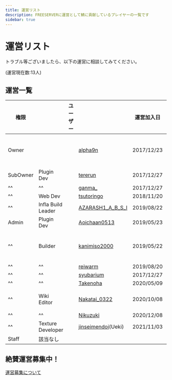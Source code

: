 ```yaml
---
title: 運営リスト
description: FREESERVERに運営として鯖に貢献しているプレイヤーの一覧です
sidebar: true
---
```


# 運営リスト

トラブル等ございましたら、以下の運営に相談してみてください。

(運営現在数:13人)

## 運営一覧

| 権限 |  | ユーザー |  | 運営加入日 | 備考 |
| - | - | - | - | - | - |
| Owner |  | <mc-avatar user="a1f8207cdbaa426d92a438c6d0f3c570" /> | [alpha9n](alphakun.html) | 2017/12/23 | サーバー代表者 |
| SubOwner | Plugin Dev | <mc-avatar user="81e123bc72964a59a7ee3aabdedf2d91" /> | [tererun](tererun.html) | 2017/12/27 | カエル |
| ^^ | ^^ | <mc-avatar user="182227c46dec4576b9bff38b9bf833ec" /> | [ganma\_](ganma_) | 2017/12/27 |  |
| ^^ | Web Dev | <mc-avatar user="d3ff5f70c4fb42b581e12497c177ef16" /> | [tsutoringo](tsutoringo) | 2018/11/20 |  |
| ^^ | Infla Build Leader | <mc-avatar user="ef629a8d1baf4549afd6cf7eb917d720" /> | [AZARASH1_A_B_S_I](AZARASH1_A_B_S_I) | 2019/08/22 |  |
| Admin | Plugin Dev | <mc-avatar user="e2b3476a8e034ee9a9c4e0bf61641c55" /> | [Aoichaan0513](Aoichaan0513) | 2019/05/23 |  |
| ^^ | Builder | <mc-avatar user="77f5566a44f8436c8237771c505fa9f2" /> | [kanimiso2000](kanimiso2000) | 2019/05/22 | くら寿司にいる |
| ^^ | ^^ | <mc-avatar user="0c12094a3d5341f091b34c1866d66151" /> | [reiwarm](reiwarm) | 2019/08/20 |  |
| ^^ | ^^ | <mc-avatar user="3d69d517b66e449188f414f5031e62b8" /> | [syubarium](syubarium) | 2017/12/27 |  |
| ^^ | ^^ | <mc-avatar user="0d0873eb4f0f4df9b75eaaf96cb7a66c" /> | [Takenoha](Takenoha) | 2020/05/09 |  |
| ^^ | Wiki Editor | <mc-avatar user="d297f52003024e5d944fd78edc82891a" /> | [Nakatai_0322](Nakatai_0322) | 2020/10/08 | Wiki おぢさん |
| ^^ | ^^ | <mc-avatar user="ea340bb4e5944837859815fe77c6cf30" /> | [Nikuzuki](Nikuzuki) | 2020/12/08 |  |
| ^^ | Texture Developer | <mc-avatar user="06e9b34d6fb34d34ba05f2b258f75b50" /> | [jinseimendoi](jinseimendoi)(Ueki) | 2021/11/03 |  |
| Staff | 該当なし |  |  |  |  |

## 絶賛運営募集中！

[運営募集について](/recruit-info)
